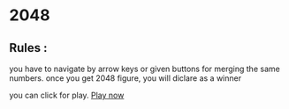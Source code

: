 <script>
var function = redirect(){
    window.location.href = "2048-sachdj.rhcloud.com"
}
  
</script>
<h1>2048</h1>
<h2>Rules : </h2>
<p>you have to navigate by arrow keys or given buttons for merging the same numbers. once you get 2048 figure, you will diclare as a winner</p>
you can click for play. <a href="" onclick="redirect()">Play now</a>

